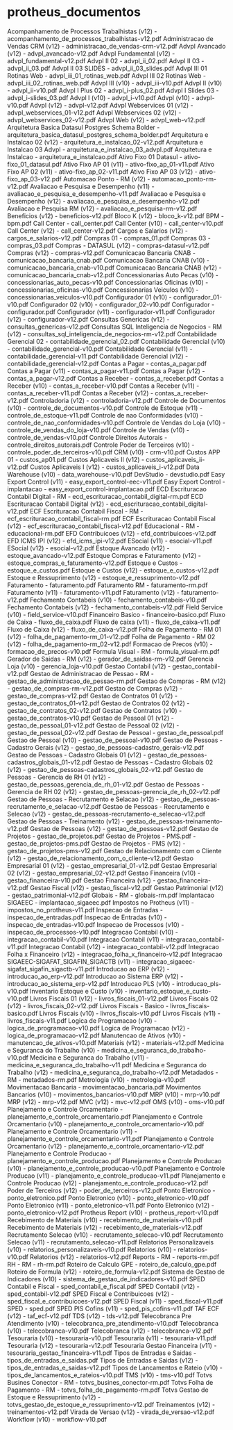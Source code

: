 # protheus_documentos

Acompanhamento de Processos Trabalhistas (v12)    - acompanhamento_de_processos_trabalhistas-v12.pdf
Administracao de Vendas CRM (v12)                 - administracao_de_vendas-crm-v12.pdf 
Advpl Avancado (v12)                              - advpl_avancado-v12.pdf
Advpl Fundamental (v12)                           - advpl_fundamental-v12.pdf
Advpl II 02                                       - advpl_ii_02.pdf
Advpl II 03                                       - advpl_ii_03.pdf
Advpl II 03 SLIDES                                - advpl_ii_03_slides.pdf
Advpl III 01 Rotinas Web                          - advpl_iii_01_rotinas_web.pdf
Advpl III 02 Rotinas Web                          - advpl_iii_02_rotinas_web.pdf
Advpl III (v10)                                   - advpl_iii-v10.pdf
Advpl II (v10)                                    - advpl_ii-v10.pdf
Advpl I Plus 02                                   - advpl_i-plus_02.pdf
Advpl I  Slides 03                                - advpl_i-slides_03.pdf
Advpl I (v10)                                     - advpl_i-v10.pdf
Advpl (v10)                                       - advpl-v10.pdf
Advpl (v12)                                       - advpl-v12.pdf
Advpl Webservices 01 (v12)                        - advpl_webservices_01-v12.pdf
Advpl Webservices 02 (v12)                        - advpl_webservices_02-v12.pdf
Advpl Web (v12)                                   - advpl_web-v12.pdf
Arquitetura Basica Datasul Postgres Schema Bolder - arquitetura_basica_datasul_postgres_schema_bolder.pdf
Arquitetura e Instalcao 02 (v12)                  - arquitetura_e_instalcao_02-v12.pdf
Arquitetura e Instalcao 03 Advpl                  - arquitetura_e_instalcao_03_advpl.pdf
Arquitetura e Instalcao                           - arquitetura_e_instalcao.pdf
Ativo Fixo 01 Datasul                             - ativo-fixo_01_datasul.pdf
Ativo Fixo AP 01 (v11)                            - ativo-fixo_ap_01-v11.pdf
Ativo Fixo AP 02 (v11)                            - ativo-fixo_ap_02-v11.pdf
Ativo Fixo AP 03 (v12)                            - ativo-fixo_ap_03-v12.pdf
Automacao Ponto - RM (v12)                        - automacao_ponto-rm-v12.pdf
Avaliacao e Pesquisa e Desempenho (v11)           - avaliacao_e_pesquisa_e_desempenho-v11.pdf
Avaliacao e Pesquisa e Desempenho (v12)           - avaliacao_e_pesquisa_e_desempenho-v12.pdf
Avaliacao e Pesquisa RM (v12)                     - avaliacao_e_pesquisa-rm-v12.pdf
Beneficios (v12)                                  - beneficios-v12.pdf
Bloco K (v12)                                     - bloco_k-v12.pdf
BPM                                               - bpm.pdf
Call Center                                       - call_center.pdf
Call Center (v10)                                 - call_center-v10.pdf
Call Center (v12)                                 - call_center-v12.pdf
Cargos e Salarios (v12)                           - cargos_e_salarios-v12.pdf
Compras 01                                        - compras_01.pdf
Compras 03                                        - compras_03.pdf
Compras - DATASUL (v12)                           - compras-datasul-v12.pdf
Compras (v12)                                     - compras-v12.pdf
Comunicacao Bancaria CNAB                         - comunicacao_bancaria_cnab.pdf
Comunicacao Bancaria CNAB (v10)                   - comunicacao_bancaria_cnab-v10.pdf
Comunicacao Bancaria CNAB (v12)                   - comunicacao_bancaria_cnab-v12.pdf
Concessionarias Auto Pecas (v10)                  - concessionarias_auto_pecas-v10.pdf
Concessionarias Oficinas (v10)                    - concessionarias_oficinas-v10.pdf
Concessionarias Veiculos (v10)                    - concessionarias_veiculos-v10.pdf
Configurador 01 (v10)                             - configurador_01-v10.pdf
Configurador 02 (v10)                             - configurador_02-v10.pdf
Configurador                                      - configurador.pdf
Configurador (v11)                                - configurador-v11.pdf
Configurador (v12)                                - configurador-v12.pdf
Consultas Genericas (v12)                         - consultas_genericas-v12.pdf
Consultas SQL Inteligencia de Negocios - RM (v12) - consultas_sql_inteligencia_de_negocios-rm-v12.pdf
Contabilidade Gerencial 02                        - contabilidade_gerencial_02.pdf
Contabilidade Gerencial (v10)                     - contabilidade_gerencial-v10.pdf
Contabilidade Gerencial (v11)                     - contabilidade_gerencial-v11.pdf
Contabilidade Gerencial (v12)                     - contabilidade_gerencial-v12.pdf
Contas a Pagar                                    - contas_a_pagar.pdf
Contas a Pagar (v11)                              - contas_a_pagar-v11.pdf
Contas a Pagar (v12)                              - contas_a_pagar-v12.pdf
Contas a Receber                                  - contas_a_receber.pdf
Contas a Receber (v10)                            - contas_a_receber-v10.pdf
Contas a Receber (v11)                            - contas_a_receber-v11.pdf
Contas a Receber (v12)                            - contas_a_receber-v12.pdf
Controladoria (v12)                               - controladoria-v12.pdf
Controle de Documentos (v10)                      - controle_de_documentos-v10.pdf
Controle de Estoque (v11)                         - controle_de_estoque-v11.pdf
Controle de nao Conformidades (v10)               - controle_de_nao_conformidades-v10.pdf
Controle de Vendas do Loja (v10)                  - controle_de_vendas_do_loja-v10.pdf
Controle de Vendas (v10)                          - controle_de_vendas-v10.pdf
Controle Direitos Autorais                        - controle_direitos_autorais.pdf
Controle Poder de Terceiros (v10)                 - controle_poder_de_terceiros-v10.pdf
CRM (v10)                                         - crm-v10.pdf
Custos APP 01                                     - custos_ap01.pdf
Custos Aplicaveis II (v12)                        - custos_aplicaveis_ii-v12.pdf
Custos Aplicaveis I (v12)                         - custos_aplicaveis_i-v12.pdf
Data Warehouse (v10)                              - data_warehouse-v10.pdf
DevStudio                                         - devstudio.pdf
Easy Export Control (v11)                         - easy_export_control-eec-v11.pdf
Easy Export Control - implantacao                 - easy_export_control-implantacao.pdf
ECD Escrituracao Contabil Digital - RM            - ecd_escrituracao_contabil_digital-rm.pdf
ECD Escrituracao Contabil Digital (v12)           - ecd_escrituracao_contabil_digital-v12.pdf
ECF Escrituracao Contabil Fiscal - RM             - ecf_escrituracao_contabil_fiscal-rm.pdf
ECF Escrituracao Contabil Fiscal (v12)            - ecf_escrituracao_contabil_fiscal-v12.pdf
Educacional - RM                                  - educacional-rm.pdf
EFD Contribuicoes (v12)                           - efd_contribuicoes-v12.pdf
EFD ICMS IPI (v12)                                - efd_icms_ipi-v12.pdf
ESocial (v11)                                     - esocial-v11.pdf
ESocial (v12)                                     - esocial-v12.pdf
Estoque Avancado (v12)                            - estoque_avancado-v12.pdf
Estoque Compras e Faturamento (v12)               - estoque_compras_e_faturamento-v12.pdf
Estoque e Custos                                  - estoque_e_custos.pdf
Estoque e Custos (v12)                            - estoque_e_custos-v12.pdf
Estoque e Ressuprimento (v12)                     - estoque_e_ressuprimento-v12.pdf
Faturamento                                       - faturamento.pdf
Faturamento RM                                    - faturamento-rm.pdf
Faturamento (v11)                                 - faturamento-v11.pdf
Faturamento (v12)                                 - faturamento-v12.pdf
Fechamento Contabeis (v10)                        - fechamento_contabeis-v10.pdf
Fechamento Contabeis (v12)                        - fechamento_contabeis-v12.pdf
Field Service (v10)                               - field_service-v10.pdf
Financeiro Basico                                 - financeiro-basico.pdf
Fluxo de Caixa                                    - fluxo_de_caixa.pdf
Fluxo de caixa (v11)                              - fluxo_de_caixa-v11.pdf
Fluxo de Caixa (v12)                              - fluxo_de_caixa-v12.pdf
Folha de Pagamento - RM 01 (v12)                  - folha_de_pagamento-rm_01-v12.pdf
Folha de Pagamento - RM 02 (v12)                  - folha_de_pagamento-rm_02-v12.pdf
Formacao de Precos (v10)                          - formacao_de_precos-v10.pdf
Formula Visual - RM                               - formula_visual-rm.pdf
Gerador de Saidas - RM (v12)                      - gerador_de_saidas-rm-v12.pdf
Gerencia Loja (v10)                               - gerencia_loja-v10.pdf
Gestao Contabil (v12)                             - gestao_contabil-v12.pdf
Gestao de Administracao de Pessao - RM            - gestao_de_administracao_de_pessao-rm.pdf
Gestao de Compras - RM (v12)                      - gestao_de_compras-rm-v12.pdf
Gestao de Compras (v12)                           - gestao_de_compras-v12.pdf
Gestao de Contratos 01 (v12)                      - gestao_de_contratos_01-v12.pdf
Gestao de Contratos 02 (v12)                      - gestao_de_contratos_02-v12.pdf
Gestao de Contratos (v10)                         - gestao_de_contratos-v10.pdf
Gestao de Pessoal 01 (v12)                        - gestao_de_pessoal_01-v12.pdf
Gestao de Pessoal 02 (v12)                        - gestao_de_pessoal_02-v12.pdf
Gestao de Pessoal                                 - gestao_de_pessoal.pdf
Gestao de Pessoal (v10)                           - gestao_de_pessoal-v10.pdf
Gestao de Pessoas - Cadastro Gerais (v12)         - gestao_de_pessoas-cadastro_gerais-v12.pdf
Gestao de Pessoas - Cadastro Globais 01 (v12)     - gestao_de_pessoas-cadastros_globais_01-v12.pdf
Gestao de Pessoas - Cadastro Globais 02 (v12)     - gestao_de_pessoas-cadastros_globais_02-v12.pdf
Gestao de Pessoas - Gerencia de RH 01 (v12)       - gestao_de_pessoas_gerencia_de_rh_01-v12.pdf
Gestao de Pessoas - Gerencia de RH 02 (v12)       - gestao_de_pessoas-gerencia_de_rh_02-v12.pdf
Gestao de Pessoas - Recrutamento e Selacao (v12)  - gestao_de_pessoas-recrutamento_e_selacao-v12.pdf
Gestao de Pessoas - Recrutamento e Selecao (v12)  - gestao_de_pessoas-recrutamento-e_selecao-v12.pdf
Gestao de Pessoas - Treinamento (v12)             - gestao_de_pessoas-treinamento-v12.pdf
Gestao de Pessoas (v12)                           - gestao_de_pessoas-v12.pdf
Gestao de Projetos                                - gestao_de_projetos.pdf
Gestao de Projetos - PMS.pdf                      - gestao_de_projetos-pms.pdf
Gestao de Projetos - PMS (v12)                    - gestao_de_projetos-pms-v12.pdf
Gestao de Relacionamento com o Cliente (v12)      - gestao_de_relacionamento_com_o_cliente-v12.pdf
Gestao Empresarial 01 (v12)                       - gestao_empresarial_01-v12.pdf
Gestao Empresarial 02 (v12)                       - gestao_empresarial_02-v12.pdf
Gestao Financeira (v10)                           - gestao_financeira-v10.pdf
Gestao Financeira (v12)                           - gestao_financeira-v12.pdf
Gestao Fiscal (v12)                               - gestao_fiscal-v12.pdf
Gestao Patrimonial (v12)                          - gestao_patrimonial-v12.pdf
Globais - RM                                      - globais-rm.pdf
Implantacao SIGAEEC                               - implantacao_sigaeec.pdf
Impostos no Protheus (v11)                        - impostos_no_protheus-v11.pdf
Inspecao de Entradas                              - inspecao_de_entradas.pdf
Inspecao de Entradas (v10)                        - inspecao_de_entradas-v10.pdf
Inspecao de Processos (v10)                       - inspecao_de_processos-v10.pdf
Integracao Contabil (v10)                         - integracao_contabil-v10.pdf
Integracao Contabil (v11)                         - integracao_contabil-v11.pdf
Integracao Contabil (v12)                         - integracao_contabil-v12.pdf
Integracao Folha x Financeiro (v12)               - integracao_folha_x_financeiro-v12.pdf
Integracao SIGAEEC-SIGAFAT_SIGAFIN_SIGACTB (v11)  - integracao_sigaeec-sigafat_sigafin_sigactb-v11.pdf
Introducao ao ERP (v12)                           - introducao_ao_erp-v12.pdf
Introducao ao Sistema ERP (v12)                   - introducao_ao_sistema_erp-v12.pdf
Introducao PLS (v10)                              - introducao_pls-v10.pdf
Inventario Estoque e Custo (v10)                  - inventario_estoque_e_custo-v10.pdf
Livros Fiscais 01 (v12)                           - livros_fiscais_01-v12.pdf
Livros Fiscais 02 (v12)                           - livros_fiscais_02-v12.pdf
Livros Fiscais - Basico                           - livros_fiscais-basico.pdf
Livros Fiscais (v10)                              - livros_fiscais-v10.pdf
Livros Fiscais (v11)                              - livros_fiscais-v11.pdf
Logica de Programacao (v10)                       - logica_de_programacao-v10.pdf
Logica de Programacao (v12)                       - logica_de_programacao-v12.pdf
Manutencao de Ativos (v10)                        - manutencao_de_ativos-v10.pdf
Materiais (v12)                                   - materiais-v12.pdf
Medicina e Seguranca do Trabalho (v10)            - medicina_e_seguranca_do_trabalho-v10.pdf
Medicina e Seguranca do Trabalho (v11)            - medicina_e_seguranca_do_trabalho-v11.pdf
Medicina e Seguranca do Trabalho (v12)            - medicina_e_seguranca_do_trabalho-v12.pdf
Metadados - RM                                    - metadados-rm.pdf
Metrologia (v10)                                  - metrologia-v10.pdf
Movimentacao Bancaria                             - movimentacao_bancaria.pdf
Movimentos Bancarios (v10)                        - movimentos_bancarios-v10.pdf
MRP (v10)                                         - mrp-v10.pdf
MRP (v12)                                         - mrp-v12.pdf
MVC (v12)                                         - mvc-v12.pdf
OMS (v10)                                         - oms-v10.pdf
Planejamento e Controle Orcamentario              - planejamento_e_controle_orcamentario.pdf
Planejamento e Controle Orcamentario (v10)        - planejamento_e_controle_orcamentario-v10.pdf
Planejamento e Controle Orcamentario (v11)        - planejamento_e_controle_orcamentario-v11.pdf
Planejamento e Controle Orcamentario (v12)        - planejamento_e_controle_orcamentario-v12.pdf
Planejamento e Controle Producao                  - planejamento_e_controle_producao.pdf
Planejamento e Controle Producao (v10)            - planejamento_e_controle_producao-v10.pdf
Planejamento e Controle Producao (v11)            - planejamento_e_controle_producao-v11.pdf
Planejamento e Controle Producao (v12)            - planejamento_e_controle_producao-v12.pdf
Poder de Terceiros (v12)                          - poder_de_terceiros-v12.pdf
Ponto Eletronico                                  - ponto_eletronico.pdf
Ponto Eletronico (v10)                            - ponto_eletronico-v10.pdf
Ponto Eletronico (v11)                            - ponto_eletronico-v11.pdf
Ponto Eletronico (v12)                            - ponto_eletronico-v12.pdf
Protheus Report (v10)                             - protheus_report-v10.pdf
Recebimento de Materiais (v10)                    - recebimento_de_materiais-v10.pdf
Recebimento de Materiais (v12)                    - recebimento_de_materiais-v12.pdf
Recrutamento Selecao (v10)                        - recrutamento_selecao-v10.pdf
Recrutamento Selecao (v11)                        - recrutamento_selecao-v11.pdf
Relatorios Personalizaveis (v10)                  - relatorios_personalizaveis-v10.pdf
Relatorios (v10)                                  - relatorios-v10.pdf
Relatorios (v12)                                  - relatorios-v12.pdf
Reports - RM                                      - reports-rm.pdf
RH - RM                                           - rh-rm.pdf
Roteiro de Calculo GPE                            - roteiro_de_calculo_gpe.pdf
Roteiro de Formula (v12)                          - roteiro_de_formula-v12.pdf
Sistema de Gestao de Indicadores (v10)            - sistema_de_gestao_de_indicadores-v10.pdf
SPED Contabil e Fiscal                            - sped_contabil_e_fiscal.pdf
SPED Contabil (v12)                               - sped_contabil-v12.pdf
SPED Fiscal e Contribuicoes (v12)                 - sped_fiscal_e_contribuicoes-v12.pdf
SPED Fiscal (v11)                                 - sped_fiscal-v11.pdf
SPED                                              - sped.pdf
SPED PIS Cofins (v11)                             - sped_pis_cofins-v11.pdf
TAF ECF (v12)                                     - taf_ecf-v12.pdf
TDS (v12)                                         - tds-v12.pdf
Telecobranca Pre Atendimento (v10)                - telecobranca_pre_atendimento-v10.pdf
Telecobranca (v10)                                - telecobranca-v10.pdf
Telecobranca (v12)                                - telecobranca-v12.pdf
Tesouraria (v10)                                  - tesouraria-v10.pdf
Tesouraria (v11)                                  - tesouraria-v11.pdf
Tesouraria (v12)                                  - tesouraria-v12.pdf
Tesouraria Gestao Financeira (v11)                - tesouraria_gestao_financeira-v11.pdf
Tipos de Entradas e Saidas                        - tipos_de_entradas_e_saidas.pdf
Tipos de Entradas e Saidas (v12)                  - tipos_de_entradas_e_saidas-v12.pdf
Tipos de Lancamentos e Rateio (v10)               - tipos_de_lancamentos_e_rateios-v10.pdf
TMS (v10)                                         - tms-v10.pdf
Totvs Busines Conector - RM                       - totvs_busines_conector-rm.pdf
Totvs Folha de Pagamento - RM                     - totvs_folha_de_pagamento-rm.pdf
Totvs Gestao de Estoque e Ressuprimento (v12)     - totvs_gestao_de_estoque_e_ressuprimento-v12.pdf
Treinamentos (v12)                                - treinamentos-v12.pdf
Virada de Versao (v12)                            - virada_de_versao-v12.pdf
Workflow (v10)                                    - workflow-v10.pdf
